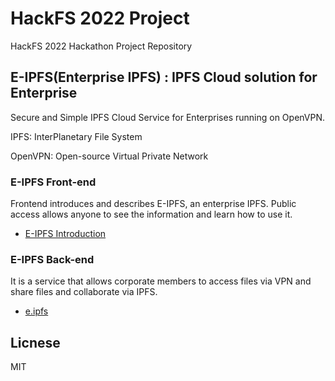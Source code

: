 # HackFS 2022 Project

HackFS 2022 Hackathon Project Repository

## E-IPFS(Enterprise IPFS) : IPFS Cloud solution for Enterprise

Secure and Simple IPFS Cloud Service for Enterprises running on OpenVPN.

IPFS: InterPlanetary File System

OpenVPN: Open-source Virtual Private Network

### E-IPFS Front-end
Frontend introduces and describes E-IPFS, an enterprise IPFS.
Public access allows anyone to see the information and learn how to use it.

- [E-IPFS Introduction](https://e-ipfs.web.app/)

### E-IPFS Back-end
It is a service that allows corporate members to access files via VPN and share files and collaborate via IPFS.

- [e.ipfs](http://e.ipfs:3000)

## Licnese

MIT
